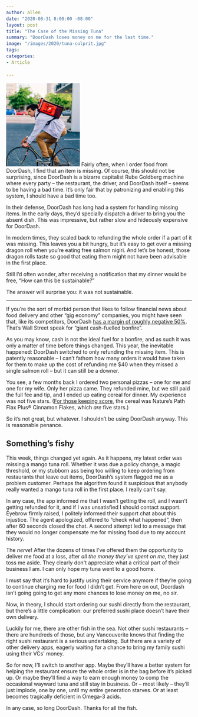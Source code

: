 ```yaml
---
author: allen
date: "2020-08-31 8:00:00 -08:00"
layout: post
title: "The Case of the Missing Tuna"
summary: "DoorDash loses money on me for the last time."
image: "/images/2020/tuna-culprit.jpg"
tags:
categories:
- Article

---
```


<img src="/images/2020/tuna-culprit.jpg" style="width: 200px"> Fairly often, when I order food from DoorDash, I find that an item is missing. Of course, this should not be surprising, since DoorDash is a bizarre capitalist Rube Goldberg machine where every party – the restaurant, the driver, and DoorDash itself – seems to be having a bad time. It’s only fair that by patronizing and enabling this system, I should have a bad time too.

In their defense, DoorDash has long had a system for handling missing items. In the early days, they’d specially dispatch a driver to bring you the absent dish. This was impressive, but rather slow and hideously expensive for DoorDash.

In modern times, they scaled back to refunding the whole order if a part of it was missing. This leaves you a bit hungry, but it’s easy to get over a missing dragon roll when you’re eating free salmon nigiri. And let’s be honest, those dragon rolls taste so good that eating them might not have been advisable in the first place.

Still I’d often wonder, after receiving a notification that my dinner would be free, “How can this be sustainable?”

The answer will surprise you: it was not sustainable.

------

If you’re the sort of morbid person that likes to follow financial news about food delivery and other “gig economy” companies, you might have seen that, like its competitors, DoorDash [has a margin of roughly negative 50%](https://www.fool.com/investing/2020/08/04/why-a-doordash-ipo-might-not-deliver-for-investors.aspx). That’s Wall Street speak for “giant cash-fuelled bonfire”.

As you may know, cash is not the ideal fuel for a bonfire, and as such it was only a matter of time before things changed. This year, the inevitable happened: DoorDash switched to only refunding the missing item. This is patently reasonable – I can’t fathom how many orders it would have taken for them to make up the cost of refunding me $40 when they missed a single salmon roll – but it can still be a downer.

You see, a few months back I ordered two personal pizzas – one for me and one for my wife. Only her pizza came. They refunded mine, but we still paid the full fee and tip, and I ended up eating cereal for dinner. My experience was not five stars. ([For those keeping score](https://allenpike.com/2020/unified-theory-of-cereal), the cereal was Nature’s Path Flax Plus® Cinnamon Flakes, which *are* five stars.)

So it’s not great, but whatever. I shouldn’t be using DoorDash anyway. This is reasonable penance.

## Something’s fishy

This week, things changed yet again. As it happens, my latest order was missing a mango tuna roll. Whether it was due a policy change, a magic threshold, or my stubborn ass being too willing to keep ordering from restaurants that leave out items, DoorDash’s system flagged me as a problem customer. Perhaps the algorithm found it suspicious that anybody really wanted a mango tuna roll in the first place. I really can't say.

In any case, the app informed me that I wasn’t getting the roll, and I wasn’t getting refunded for it, and if I was unsatisfied I should contact support. Eyebrow firmly raised, I politely informed their support chat about this injustice. The agent apologized, offered to “check what happened”, then after 60 seconds closed the chat. A second attempt led to a message that they would no longer compensate me for missing food due to my account history.

The *nerve*! After the dozens of times I’ve offered them the opportunity to deliver me food at a loss, after *all the money they’ve spent on me*, they just toss me aside. They clearly don't appreciate what a critical part of their business I am. I can only hope my tuna went to a good home.

I must say that it’s hard to justify using their service anymore if they’re going to continue charging me for food I didn’t get. From here on out, Doordash isn’t going going to get any more chances to lose money on me, no sir.

Now, in theory, I should start ordering our sushi directly from the restaurant, but there’s a little complication: our preferred sushi place doesn’t have their own delivery.

Luckily for me, there are other fish in the sea. Not other sushi restaurants – there are hundreds of those, but any Vancouverite knows that finding the right sushi restaurant is a serious undertaking. But there are a variety of other delivery apps, eagerly waiting for a chance to bring my family sushi using their VCs' money.

So for now, I’ll switch to another app. Maybe they’ll have a better system for helping the restaurant ensure the whole order is in the bag before it’s picked up. Or maybe they’ll find a way to earn enough money to comp the occasional wayward tuna and still stay in business. Or – most likely – they’ll just implode, one by one, until my entire generation starves. Or at least becomes tragically deficient in Omega-3 acids.

In any case, so long DoorDash. Thanks for all the fish.